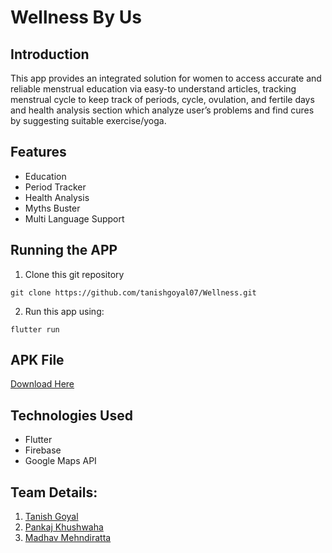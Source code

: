 # Wellness By Us

## Introduction

This app provides an integrated solution for women to access accurate and reliable menstrual education via easy-to understand articles, tracking menstrual cycle to keep track of periods, cycle, ovulation, and fertile days and health analysis section which analyze user’s problems and find cures by suggesting suitable exercise/yoga. 

## Features
- Education
- Period Tracker
- Health Analysis
- Myths Buster
- Multi Language Support


## Running the APP

1. Clone this git repository
```
git clone https://github.com/tanishgoyal07/Wellness.git
```
2. Run this app using:
```
flutter run
```

## APK File
[Download Here](https://github.com/madhavmehndiratta/WellnessByUs/blob/main/app-release.apk)

## Technologies Used
- Flutter
- Firebase
- Google Maps API

## Team Details:
1. [Tanish Goyal](https://github.com/tanishgoyal07)
2. [Pankaj Khushwaha](https://github.com/panka17)
3. [Madhav Mehndiratta](https://github.com/madhavmehndiratta)
